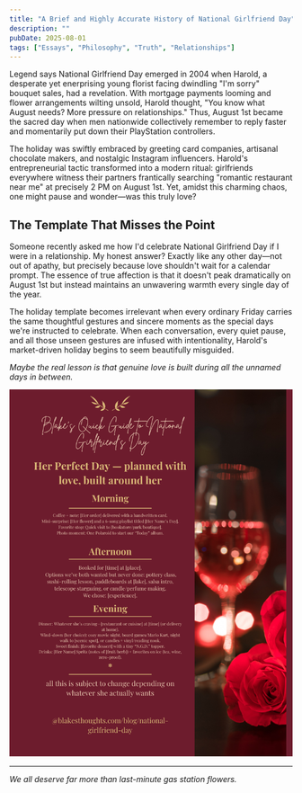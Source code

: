 ```yaml
---
title: "A Brief and Highly Accurate History of National Girlfriend Day"
description: ""
pubDate: 2025-08-01
tags: ["Essays", "Philosophy", "Truth", "Relationships"]
---
```


Legend says National Girlfriend Day emerged in 2004 when Harold, a desperate yet enerprising young florist facing dwindling "I'm sorry" bouquet sales, had a revelation. With mortgage payments looming and flower arrangements wilting unsold, Harold thought, "You know what August needs? More pressure on relationships." Thus, August 1st became the sacred day when men nationwide collectively remember to reply faster and momentarily put down their PlayStation controllers.

The holiday was swiftly embraced by greeting card companies, artisanal chocolate makers, and nostalgic Instagram influencers. Harold's entrepreneurial tactic transformed into a modern ritual: girlfriends everywhere witness their partners frantically searching "romantic restaurant near me" at precisely 2 PM on August 1st. Yet, amidst this charming chaos, one might pause and wonder—was this truly love?

## The Template That Misses the Point

Someone recently asked me how I'd celebrate National Girlfriend Day if I were in a relationship. My honest answer? Exactly like any other day—not out of apathy, but precisely because love shouldn't wait for a calendar prompt. The essence of true affection is that it doesn't peak dramatically on August 1st but instead maintains an unwavering warmth every single day of the year.

The holiday template becomes irrelevant when every ordinary Friday carries the same thoughtful gestures and sincere moments as the special days we're instructed to celebrate. When each conversation, every quiet pause, and all those unseen gestures are infused with intentionality, Harold's market-driven holiday begins to seem beautifully misguided.

*Maybe the real lesson is that genuine love is built during all the unnamed days in between.*

![Additional Template](/1.png)


---

*We all deserve far more than last-minute gas station flowers.*